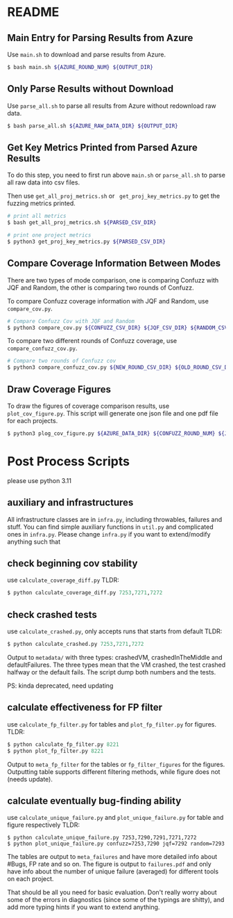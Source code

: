 # README

## Main Entry for Parsing Results from Azure
Use `main.sh` to download and parse results from Azure.
```bash
$ bash main.sh ${AZURE_ROUND_NUM} ${OUTPUT_DIR}
```

## Only Parse Results without Download
Use `parse_all.sh` to parse all results from Azure without redownload raw data.
```bash
$ bash parse_all.sh ${AZURE_RAW_DATA_DIR} ${OUTPUT_DIR}
```

## Get Key Metrics Printed from Parsed Azure Results
To do this step, you need to first run above `main.sh` or `parse_all.sh` to parse all raw data into csv files.

Then use `get_all_proj_metrics.sh` or ` get_proj_key_metrics.py` to get the fuzzing metrics printed.
```bash
# print all metrics
$ bash get_all_proj_metrics.sh ${PARSED_CSV_DIR}

# print one project metrics
$ python3 get_proj_key_metrics.py ${PARSED_CSV_DIR}
```

## Compare Coverage Information Between Modes
There are two types of mode comparison, one is comparing Confuzz with JQF and Random, the other is comparing two rounds of Confuzz.

To compare Confuzz coverage information with JQF and Random, use `compare_cov.py`.
```bash
# Compare Confuzz Cov with JQF and Random
$ python3 compare_cov.py ${CONFUZZ_CSV_DIR} ${JQF_CSV_DIR} ${RANDOM_CSV_DIR}
```

To compare two different rounds of Confuzz coverage, use `compare_confuzz_cov.py`.
```bash
# Compare two rounds of Confuzz cov
$ python3 compare_confuzz_cov.py ${NEW_ROUND_CSV_DIR} ${OLD_ROUND_CSV_DIR}
```

## Draw Coverage Figures
To draw the figures of coverage comparison results, use `plot_cov_figure.py`. This script will generate one json file and one pdf file for each projects.
```bash
$ python3 plog_cov_figure.py ${AZURE_DATA_DIR} ${CONFUZZ_ROUND_NUM} ${JQF_ROUND_NUM} ${RANDOM_ROUND_NUM}
```

# Post Process Scripts
please use python 3.11
## auxiliary and infrastructures
All infrastructure classes are in `infra.py`, including throwables, failures and stuff. 
You can find simple auxiliary functions in `util.py` and complicated ones in `infra.py`.
Please change `infra.py` if you want to extend/modify anything such that 

## check beginning cov stability
use `calculate_coverage_diff.py`
TLDR:
```python
$ python calculate_coverage_diff.py 7253,7271,7272
```

## check crashed tests 
use `calculate_crashed.py`, only accepts runs that starts from default
TLDR:
```python
$ python calculate_crashed.py 7253,7271,7272
```
Output to `metadata/` with three types: crashedVM, crashedInTheMiddle and defaultFailures. The three types mean that the VM crashed, the test crashed halfway or the default fails. 
The script dump both numbers and the tests.

PS: kinda deprecated, need updating

## calculate effectiveness for FP filter
use `calculate_fp_filter.py` for tables and `plot_fp_filter.py` for figures.
TLDR:
```python
$ python calculate_fp_filter.py 8221
$ python plot_fp_filter.py 8221
```
Output to `meta_fp_filter` for the tables or `fp_filter_figures` for the figures. 
Outputting table supports different filtering methods, while figure does not (needs update).

## calculate eventually bug-finding ability
use `calculate_unique_failure.py` and `plot_unique_failure.py` for table and figure respectively
TLDR:
```
$ python calculate_unique_failure.py 7253,7290,7291,7271,7272
$ python plot_unique_failure.py confuzz=7253,7290 jqf=7292 random=7293
```
The tables are output to `meta_failures` and have more detailed info about #Bugs, FP rate and so on.
The figure is output to `failures.pdf` and only have info about the number of unique failure (averaged) for different tools on each project.

That should be all you need for basic evaluation. 
Don't really worry about some of the errors in diagnostics (since some of the typings are shitty), and add more typing hints if you want to extend anything. 
